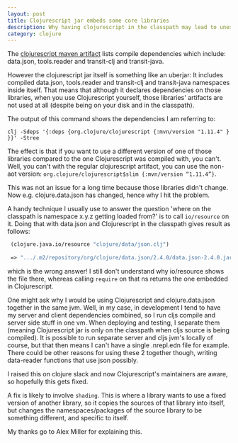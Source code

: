 ```yaml
---
layout: post
title: Clojurescript jar embeds some core libraries
description: Why having clojurescript in the classpath may lead to unexpected behaviour
category: clojure
---
```


The [clojurescript maven artifact](https://mvnrepository.com/artifact/org.clojure/clojurescript/1.11.4) 
lists compile dependencies which include: data.json, tools.reader and transit-clj and transit-java. 

However the clojurescript jar itself is something like an uberjar: It includes compiled data.json, tools.reader and transit-clj and transit-java
namespaces inside itself. That means that although it declares dependencies on those libraries, when you
use Clojurescript yourself, those libraries' artifacts are not used at all (despite being on your disk and in the classpath). 

The output of this command shows the dependencies I am referring to:

```
clj -Sdeps '{:deps {org.clojure/clojurescript {:mvn/version "1.11.4" } }}' -Stree
``` 

The effect is that if you want to use a different version of one of those libraries 
compared to the one Clojurescript was compiled with, you can't. Well, you can't with the regular clojurescript
artifact, you can use the non-aot version: `org.clojure/clojurescript$slim {:mvn/version “1.11.4”}`.

This was not an issue for a long time because those libraries didn't change. Now e.g. clojure.data.json has
changed, hence why I hit the problem. 

A handy technique I usually use to answer the question 'where on the classpath is namespace x.y.z getting loaded 
from?' is to call `io/resource` on it. Doing that with data.json and Clojurescript in the classpath 
gives result as follows: 

```clojure 
 (clojure.java.io/resource "clojure/data/json.clj")
 
 => ".../.m2/repository/org/clojure/data.json/2.4.0/data.json-2.4.0.jar!/clojure/data/json.clj"]
```

which is the wrong answer! I still don't understand why io/resource shows the file there, whereas calling `require`
on that ns returns the one embedded in Clojurescript.

One might ask why I would be using Clojurescript and clojure.data.json together in the same jvm. 
Well, in my case, in development I tend to have my server and client dependencies combined, so 
I run cljs compile and server side stuff in one vm. When deploying and testing, I separate them 
(meaning Clojurescript jar is only on the classpath when cljs source is being compiled). It is possible to run separate server and cljs jvm's 
locally of course, but that then means I can't have a single .nrepl.edn file for example. There could be 
other reasons for using these 2 together though, writing data-reader functions that use json possibly.  

I raised this on clojure slack and now Clojurescript's maintainers are aware, so hopefully
this gets fixed. 

A fix is likely to involve `shading`. This is where a library wants to use a fixed version 
of another library, so it copies the sources of that library into itself, but changes 
the namespaces/packages of the source library to be something different, and specific to itself.

My thanks go to Alex Miller for explaining this.  
 